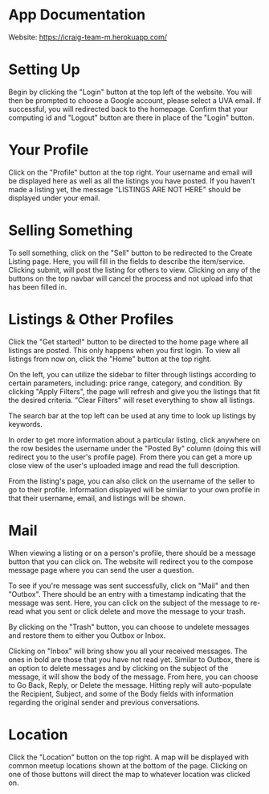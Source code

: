# App Documentation 

Website: https://icraig-team-m.herokuapp.com/

# Setting Up

Begin by clicking the "Login" button at the top left of the website. 
You will then be prompted to choose a Google account, please select a UVA email.
If successful, you will redirected back to the homepage. Confirm that your computing id and "Logout" button are there in place of the "Login" button. 

# Your Profile

Click on the "Profile" button at the top right. Your username and email will be displayed here as well as all the listings you have posted. If you haven't made a listing yet, the message "LISTINGS ARE NOT HERE" should be displayed under your email. 
   
# Selling Something

To sell something, click on the "Sell" button to be redirected to the Create Listing page. Here, you will fill in the fields to describe the item/service. Clicking submit, will post the listing for others to view. Clicking on any of the buttons on the top navbar will cancel the process and not upload info that has been filled in.
   
# Listings & Other Profiles

Click the "Get started!" button to be directed to the home page where all listings are posted. This only happens when you first login. To view all listings from now on, click the "Home" button at the top right.

On the left, you can utilize the sidebar to filter through listings according to certain parameters, including: price range, category, and condition. By clicking "Apply Filters", the page will refresh and give you the listings that fit the desired criteria. "Clear Filters" will reset everything to show all listings. 

The search bar at the top left can be used at any time to look up listings by keywords.

In order to get more information about a particular listing, click anywhere on the row besides the username under the "Posted By" column (doing this will redirect you to the user's profile page). From there you can get a more up close view of the user's uploaded image and read the full description.

From the listing's page, you can also click on the username of the seller to go to their profile. Information displayed will be similar to your own profile in that their username, email, and listings will be shown.

# Mail

When viewing a listing or on a person's profile, there should be a message button that you can click on. The website will redirect you to the compose message page where you can send the user a question. 

To see if you're message was sent successfully, click on "Mail" and then "Outbox". There should be an entry with a timestamp indicating that the message was sent. Here, you can click on the subject of the message to re-read what you sent or click delete and move the message to your trash.

By clicking on the "Trash" button, you can choose to undelete messages and restore them to either you Outbox or Inbox.

Clicking on "Inbox" will bring show you all your received messages. The ones in bold are those that you have not read yet. Similar to Outbox, there is an option to delete messages and by clicking on the subject of the message, it will show the body of the message. From here, you can choose to Go Back, Reply, or Delete the message. Hitting reply will auto-populate the Recipient, Subject, and some of the Body fields with information regarding the original sender and previous conversations.

# Location

Click the "Location" button on the top right. A map will be displayed with common meetup locations shown at the bottom of the page. Clicking on one of those buttons will direct the map to whatever location was clicked on. 

